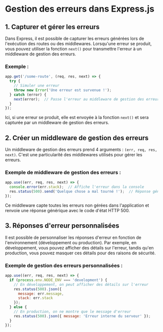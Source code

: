 # Gestion des erreurs dans Express.js

## 1. Capturer et gérer les erreurs
Dans Express, il est possible de capturer les erreurs générées lors de l'exécution des routes ou des middlewares. Lorsqu'une erreur se produit, vous pouvez utiliser la fonction `next()` pour transmettre l'erreur à un middleware de gestion des erreurs.

### Exemple :
```js
app.get('/some-route', (req, res, next) => {
  try {
    // Simuler une erreur
    throw new Error('Une erreur est survenue !');
  } catch (error) {
    next(error);  // Passe l'erreur au middleware de gestion des erreurs
  }
});
```
Ici, si une erreur se produit, elle est envoyée à la fonction `next()` et sera capturée par un middleware de gestion des erreurs.

## 2. Créer un middleware de gestion des erreurs
Un middleware de gestion des erreurs prend 4 arguments : `(err, req, res, next)`. C'est une particularité des middlewares utilisés pour gérer les erreurs.

### Exemple de middleware de gestion des erreurs :
```js
app.use((err, req, res, next) => {
  console.error(err.stack);  // Affiche l'erreur dans la console
  res.status(500).send('Quelque chose a mal tourné !');  // Réponse générique
});
```
Ce middleware capte toutes les erreurs non gérées dans l'application et renvoie une réponse générique avec le code d'état HTTP 500.

## 3. Réponses d'erreur personnalisées
Il est possible de personnaliser les réponses d'erreur en fonction de l'environnement (développement ou production). Par exemple, en développement, vous pouvez afficher des détails sur l'erreur, tandis qu'en production, vous pouvez masquer ces détails pour des raisons de sécurité.

### Exemple de gestion des erreurs personnalisées :
```js
app.use((err, req, res, next) => {
  if (process.env.NODE_ENV === 'development') {
    // En développement, on peut afficher des détails sur l'erreur
    res.status(500).json({
      message: err.message,
      stack: err.stack
    });
  } else {
    // En production, on ne montre que le message d'erreur
    res.status(500).json({ message: 'Erreur interne du serveur' });
  }
});
```